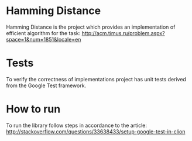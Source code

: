 # Hamming Distance

Hamming Distance is the project which provides an implementation of efficient algorithm for the task:
http://acm.timus.ru/problem.aspx?space=1&num=1851&locale=en

# Tests

To verify the correctness of implementations project has unit tests derived from the Google Test framework.

# How to run

To run the library follow steps in accordance to the article: http://stackoverflow.com/questions/33638433/setup-google-test-in-clion
